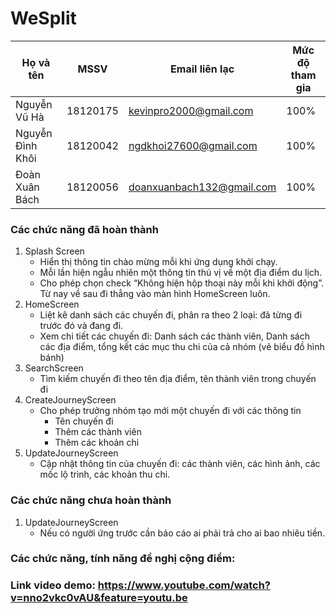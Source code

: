 # WeSplit

| Họ và tên	|	MSSV	|	Email liên lạc		|	Mức độ tham gia |
| --- | --- | --- | --- |
| Nguyễn Vũ Hà	|	18120175|	kevinpro2000@gmail.com	|	100% |
| Nguyễn Đình Khôi |	18120042 |	ngdkhoi27600@gmail.com | 100% |
|Đoàn Xuân Bách	|	18120056	| doanxuanbach132@gmail.com	| 100% |

### Các chức năng đã hoàn thành
1. Splash Screen
    - Hiển thị thông tin chào mừng mỗi khi ứng dụng khởi chạy.
    - Mỗi lần hiện ngẫu nhiên một thông tin thú vị về một địa điểm du lịch.
    - Cho phép chọn check “Không hiện hộp thoại này mỗi khi khởi động”. Từ nay về sau đi thẳng vào màn hình HomeScreen luôn.
2. HomeScreen
    - Liệt kê danh sách các chuyến đi, phân ra theo 2 loại: đã từng đi trước đó và đang đi.
    - Xem chi tiết các chuyến đi: Danh sách các thành viên, Danh sách các địa điểm, tổng kết các mục thu chi của cả nhóm (vẽ biểu đồ hình bánh)
3. SearchScreen
    - Tìm kiếm chuyến đi theo tên địa điểm, tên thành viên trong chuyến đi
4. CreateJourneyScreen 
    - Cho phép trưởng nhóm tạo mới một chuyến đi với các thông tin
        + Tên chuyến đi
        + Thêm các thành viên
        + Thêm các khoản chi
5. UpdateJourneyScreen 
    - Cập nhật thông tin của chuyến đi: các thành viên, các hình ảnh, các mốc lộ trình, các khoản thu chi.
    
### Các chức năng chưa hoàn thành
1. UpdateJourneyScreen
    - Nếu có người ứng trước cần báo cáo ai phải trả cho ai bao nhiêu tiền.
    
### Các chức năng, tính năng đề nghị cộng điểm:

### Link video demo: https://www.youtube.com/watch?v=nno2vkc0vAU&feature=youtu.be
